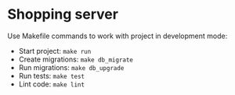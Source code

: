 # Shopping server

Use Makefile commands to work with project in development mode:
- Start project: `make run`
- Create migrations: `make db_migrate`
- Run migrations: `make db_upgrade`
- Run tests: `make test`
- Lint code: `make lint`
